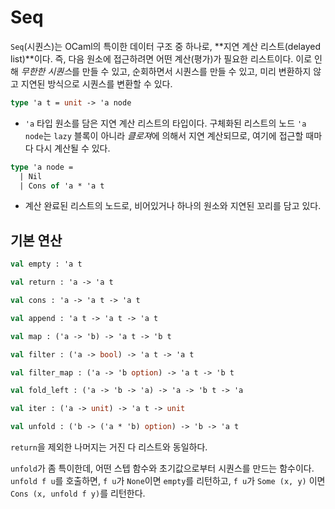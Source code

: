 # Seq

`Seq`(시퀀스)는 OCaml의 특이한 데이터 구조 중 하나로, **지연 계산 리스트(delayed list)**이다. 즉, 다음 원소에 접근하려면 어떤 계산(평가)가 필요한 리스트이다. 이로 인해 *무한한 시퀀스*를 만들 수 있고, 순회하면서 시퀀스를 만들 수 있고, 미리 변환하지 않고 지연된 방식으로 시퀀스를 변환할 수 있다.

```ocaml
type 'a t = unit -> 'a node
```
 * `'a` 타입 원소를 담은 지연 계산 리스트의 타입이다. 구체화된 리스트의 노드 `'a node`는 `lazy` 블록이 아니라 *클로져*에 의해서 지연 계산되므로, 여기에 접근할 때마다 다시 계산될 수 있다.

```ocaml
type 'a node =
  | Nil
  | Cons of 'a * 'a t
```
 * 계산 완료된 리스트의 노드로, 비어있거나 하나의 원소와 지연된 꼬리를 담고 있다.

## 기본 연산

```ocaml
val empty : 'a t

val return : 'a -> 'a t

val cons : 'a -> 'a t -> 'a t

val append : 'a t -> 'a t -> 'a t

val map : ('a -> 'b) -> 'a t -> 'b t

val filter : ('a -> bool) -> 'a t -> 'a t

val filter_map : ('a -> 'b option) -> 'a t -> 'b t

val fold_left : ('a -> 'b -> 'a) -> 'a -> 'b t -> 'a

val iter : ('a -> unit) -> 'a t -> unit

val unfold : ('b -> ('a * 'b) option) -> 'b -> 'a t
```

`return`을 제외한 나머지는 거진 다 리스트와 동일하다.

`unfold`가 좀 특이한데, 어떤 스텝 함수와 초기값으로부터 시퀀스를 만드는 함수이다. `unfold f u`를 호출하면, `f u`가 `None`이면 `empty`를 리턴하고, `f u`가 `Some (x, y)` 이면 `Cons (x, unfold f y)`를 리턴한다.
